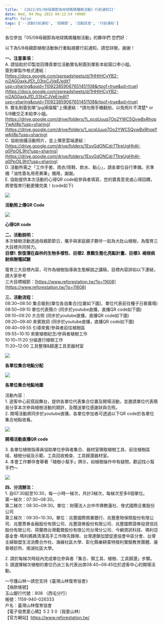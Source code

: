 ```yaml
---
title: '《2022/05/08母親節為地球媽媽種樹活動》行前通知II'
date: Wed, 04 May 2022 04:12:54 +0000
draft: false
tags: ['--活動行前通知', '母親節', '活動訊息', '行前通知']
---
```


各位參加「05/08母親節為地球媽媽種樹活動」的夥伴們 您們好：

以下為5/8母親節植樹活動執行重點摘要行前通知，請您詳閱，謝謝！

**一、注意事項：**  
A. 請協助於印製並回傳貴單位活動實名制簽到單影本給窗口李小姐。  
簽到單製作格式連結：  
[https://docs.google.com/spreadsheets/d/1HHtHCyYB2-ni2AG0axkJfD\_03txCJVeE/edit?usp=sharing&ouid=110923859067651451108&rtpof=true&sd=true](https://docs.google.com/spreadsheets/d/1HHtHCyYB2-ni2AG0axkJfD_03txCJVeE/edit?usp=sharing&ouid=110923859067651451108&rtpof=true&sd=true)  
B. 實名制簽到單"jpg掃描檔"上傳連結：\*請勿用手機翻拍，以免照片不清楚\* or 5/8繳交正本給李小姐。  
[https://drive.google.com/drive/folders/1\_pcqUuuq7Oo2YWC5QvwBxRhopYwAiI8p?usp=sharing](https://drive.google.com/drive/folders/1_pcqUuuq7Oo2YWC5QvwBxRhopYwAiI8p?usp=sharing)  
C. 協助拍攝活動照片，並上傳至雲端連結：  
[https://drive.google.com/drive/folders/1EsvGdONCdr7TtreUgHhAI-q0PpOlL9ht?usp=sharing](https://drive.google.com/drive/folders/1EsvGdONCdr7TtreUgHhAI-q0PpOlL9ht?usp=sharing)  
D. 活動所需之「工作手套、雨衣/雨鞋、飲水、點心」，請各單位自行準備。另準備「油性簽名用奇異筆」備用，謝謝。  
E. 協助提供本次活動的心得QR code給參與者填寫，您的寶貴意見或心得回饋，將使復育行動更臻完美！(code如下)

![](https://www.reforestation.tw/wp-content/uploads/2022/05/照片上傳-1.jpg)

**活動照上傳QR Code**

![](https://www.reforestation.tw/wp-content/uploads/2022/05/58母親節親子生態植樹活動－心得分享-1.jpg)

**心得QR code**

**二、活動說明：**  
本次植樹活動透過母親節節日，攜手與家庭親子夥伴一起為大肚山植樹，為復育三大目標共同努力。  
**目標1. 恢復潛在森林的生物多樣性、目標2. 景觀生態化亮點計畫、目標3. 褐根病耐病樹種試驗**  
  
復育三大目標內容，可作為植樹指導員生態解說之講稿，目標內容詳如以下連結，請大家參考  
三大目標細節：[https://www.reforestation.tw/?p=11608](https://www.reforestation.tw/?p=11608)

**三、活動流程：**  
08:30~08:50 集合報到(單位各自集合\[位置如下圖\]、單位代表前往種子日晷廣場)  
08:50~09:10 單位代表簡介 (同步於youtube直播，直播QR code如下圖)  
09:10~09:20 大合照 (同步於youtube直播，直播QR code如下圖)  
09:20~09:40 來賓致詞 (同步於youtube直播，直播QR code如下圖)  
09:40~09:55 引導來賓/參與者前往植樹區  
09:55~10:10 來賓植樹紀念/參與者植樹工作  
10:10~11:20 分組進行植樹工作  
11:20~12:00 工具整理&歸還工具至器材室

![](https://www.reforestation.tw/wp-content/uploads/2022/05/單位編號地點v2.jpg)

**各單位集合地點分配**

![](https://www.reforestation.tw/wp-content/uploads/2022/05/中都地圖.jpg)

**各單位集合地點地圖**

活動內容：  
1\. 遊客中心前搭設舞台，提供各單位代表集合位置及開場活動，並邀請單位代表簡易分享本次參與植樹活動的期許，及贈送單位感謝狀與合照。  
2\. 開場活動將同步於youtube直播，各單位參加者可透過以下QR code於各單位集合地點收看。

![](https://www.reforestation.tw/wp-content/uploads/2022/05/youtube直播連結.jpg)

**開場活動直播QR code**

3\. 各單位植樹指導員協助單位參與者集合、器材室領取植樹工具、前往植樹區域、植樹分組及示範、工具回收檢查、工具歸還器材室。  
4\. 本會工作夥伴會舉著「植樹小幫手」牌示，如植樹操作中有疑問，歡迎找小幫手們～

![](https://www.reforestation.tw/wp-content/uploads/2022/05/植樹小幫手-牌示.jpg)

**四、分流辦法：**  
1\. 自07:30起至10:30，每一小時一梯次，共計3梯次，每梯次至多6個單位。  
第一梯次：07:30~08:30。  
第二梯次：08:30~09:30。單位：財團法人台中市佛教蓮社、傢式國際企業股份公司  
第三梯次：09:30~10:30。單位：兆豐國際商業銀行、兆豐產物保險股份有限公司、兆豐票券金融股份有限公司、兆豐證券股份有限公司、兆豐國際證券投資信託股份有限公司、荷蘭商台灣戴爾股份有限公司台灣分公司、今網資訊科技、瑪利亞基金會-瑪利媽媽清潔高手工作隊先鋒隊、台灣連鎖加盟促進協會中區分會、台灣主婦聯盟生活消費合作社、海線社區大學、彰化縣樂耕蒙特梭利實驗教育團體、康普頓診所、南湖社區大學。  
  
2\. 請於每梯次時段內完成單位參與者「集合、領工具、植樹、工具歸還」步驟。  
3\. 請選擇梯次植樹的單位仍派三名代表出席08:40~09:45位於遊客中心的開場活動。

～守護山林～請您支持《臺灣山林復育協會》  
【捐款帳號】  
玉山銀行代號：808 （西屯分行）  
帳號：1159-940-026333  
戶名：臺灣山林復育協會  
【電子發票愛心碼】5 2 3 0（我愛山林）  
【官方網站】https://www.reforestation.tw/